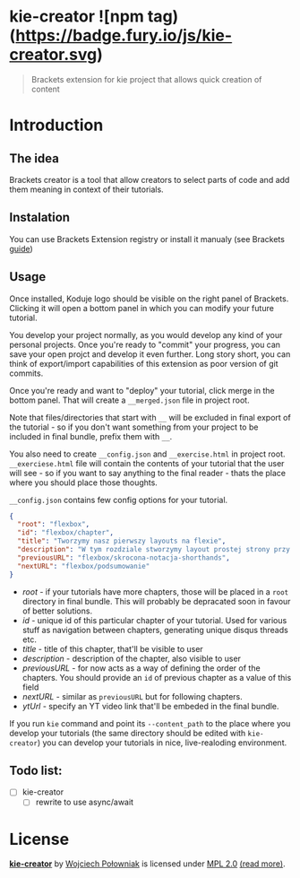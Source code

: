 # kie-creator ![npm tag)(https://badge.fury.io/js/kie-creator.svg)
> Brackets extension for kie project that allows quick creation of content

# Introduction

## The idea

Brackets creator is a tool that allow creators to select parts of code and add them meaning in context of their tutorials. 

## Instalation

You can use Brackets Extension registry or install it manualy (see Brackets [guide](https://github.com/adobe/brackets/wiki/Brackets-Extensions))

## Usage 

Once installed, Koduje logo should be visible on the right panel of Brackets. Clicking it will open a bottom panel in which you can modify your future tutorial.

You develop your project normally, as you would develop any kind of your personal projects. Once you're ready to "commit" your progress, you can save your open projct and develop it even further. Long story short, you can think of export/import capabilities of this extension as poor version of git commits. 

Once you're ready and want to "deploy" your tutorial, click merge in the bottom panel. That will create a `__merged.json` file in project root.

Note that files/directories that start with `__` will be excluded in final export of the tutorial - so if you don't want something from your project to be included in final bundle, prefix them with `__`. 

You also need to create `__config.json` and `__exercise.html` in project root. `__exerciese.html` file will contain the contents of your tutorial that the user will see - so if you want to say anything to the final reader - thats the place where you should place those thoughts.


`__config.json` contains few config options for your tutorial. 

```json
{
  "root": "flexbox", 
  "id": "flexbox/chapter",
  "title": "Tworzymy nasz pierwszy layouts na flexie",
  "description": "W tym rozdziale stworzymy layout prostej strony przy użyciu flexboxa",
  "previousURL": "flexbox/skrocona-notacja-shorthands",
  "nextURL": "flexbox/podsumowanie"
}
```

* *root* - if your tutorials have more chapters, those will be placed in a `root` directory in final bundle. This will probably be depracated soon in favour of better solutions.
* *id* - unique id of this particular chapter of your tutorial. Used for various stuff as navigation between chapters, generating unique disqus threads etc.
* *title* - title of this chapter, that'll be visible to user
* *description* - description of the chapter, also visible to user
* *previousURL* - for now acts as a way of defining the order of the chapters. You should provide an `id` of previous chapter as a value of this field
* *nextURL* - similar as `previousURL` but for following chapters.
* *ytUrl* - specify an YT video link that'll be embeded in the final bundle.

If you run `kie` command and point its `--content_path` to the place where you develop your tutorials (the same directory should be edited with `kie-creator`) you can develop your tutorials in nice, live-realoding environment. 


## Todo list: 

- [ ] kie-creator
    - [ ] rewrite to use async/await

# License 

**[kie-creator](https://github.com/worie/kie-creator)** by [Wojciech Połowniak](https://twitter.com/wopolow) is licensed under [MPL 2.0](LICENSE) [(read more)](https://www.mozilla.org/en-US/MPL/2.0/FAQ/).

<!-- recheck if brackets extensions can be published as MPL -->